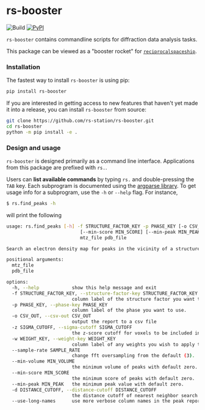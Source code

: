 # rs-booster
![Build](https://github.com/rs-station/rs-booster/workflows/Build/badge.svg)
[![PyPI](https://img.shields.io/pypi/v/rs-booster?color=blue)](https://pypi.org/project/rs-booster/)  

`rs-booster` contains commandline scripts for diffraction data analysis tasks.

This package can be viewed as a "booster rocket" for [`reciprocalspaceship`](https://github.com/rs-station/reciprocalspaceship).


### Installation

The fastest way to install `rs-booster` is using pip:

```bash
pip install rs-booster
```

If you are interested in getting access to new features that haven't yet made it into a release, you can install `rs-booster` from source:

```bash
git clone https://github.com/rs-station/rs-booster.git
cd rs-booster
python -m pip install -e .
```

### Design and usage

`rs-booster` is designed primarily as a command line interface. 
Applications from this package are prefixed with `rs.`.

Users can **list available commands** by typing `rs.` and double-pressing the `TAB` key. 
Each subprogram is documented using the [argparse library](https://docs.python.org/3/library/argparse.html).
To get usage info for a subprogram, use the `-h` or `--help` flag. 
For instance,

```bash
$ rs.find_peaks -h
```

will print the following

```bash
usage: rs.find_peaks [-h] -f STRUCTURE_FACTOR_KEY -p PHASE_KEY [-o CSV_OUT] [-z SIGMA_CUTOFF] [-w WEIGHT_KEY] [--sample-rate SAMPLE_RATE] [--min-volume MIN_VOLUME]
                           [--min-score MIN_SCORE] [--min-peak MIN_PEAK] [-d DISTANCE_CUTOFF] [--use-long-names]
                           mtz_file pdb_file

Search an electron density map for peaks in the vicinity of a structure.

positional arguments:
  mtz_file
  pdb_file

options:
  -h, --help            show this help message and exit
  -f STRUCTURE_FACTOR_KEY, --structure-factor-key STRUCTURE_FACTOR_KEY
                        column label of the structure factor you want to use.
  -p PHASE_KEY, --phase-key PHASE_KEY
                        column label of the phase you want to use.
  -o CSV_OUT, --csv-out CSV_OUT
                        output the report to a csv file
  -z SIGMA_CUTOFF, --sigma-cutoff SIGMA_CUTOFF
                        the z-score cutoff for voxels to be included in the peak search. the default is 1.5
  -w WEIGHT_KEY, --weight-key WEIGHT_KEY
                        column label of any weights you wish to apply to the map.
  --sample-rate SAMPLE_RATE
                        change fft oversampling from the default (3).
  --min-volume MIN_VOLUME
                        the minimum volume of peaks with default zero.
  --min-score MIN_SCORE
                        the minimum score of peaks with default zero.
  --min-peak MIN_PEAK   the minimum peak value with default zero.
  -d DISTANCE_CUTOFF, --distance-cutoff DISTANCE_CUTOFF
                        the distance cutoff of nearest neighbor search with default of 4 angstroms.
  --use-long-names      use more verbose column names in the peak report.

```

